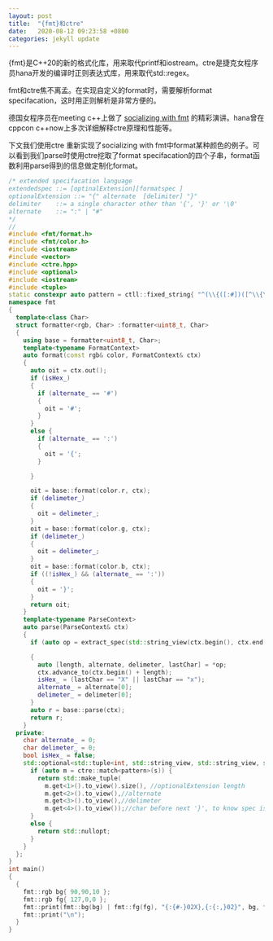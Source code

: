 ```yaml
---
layout: post
title:  "{fmt}和ctre"
date:   2020-08-12 09:23:58 +0800
categories: jekyll update
---
```

\{fmt\}是C++20的新的格式化库，用来取代printf和iostream。ctre是捷克女程序员hana开发的编译时正则表达式库，用来取代std::regex。

fmt和ctre焦不离孟。在实现自定义的format时，需要解析format specifacation，这时用正则解析是非常方便的。

德国女程序员在meeting c\++上做了  [socializing with fmt](https://danielae.github.io/fmt-MeetingCPP/MeetingC++2018/pdf/socializing-with-fmt.pdf) 
的精彩演讲。hana曾在cppcon c++now上多次详细解释ctre原理和性能等。

下文我们使用ctre 重新实现了socializing with fmt中format某种颜色的例子。可以看到我们parse时使用ctre挖取了format specifacation的四个子串，format函数利用parse得到的信息做定制化format。

```cpp
/* extended specifacation language
extendedspec ::= [optinalExtension][formatspec ]
optionalExtension ::= "{" alternate  [delimiter] "}"
delimiter    ::= a single character other than '{', '}' or '\0'
alternate    ::= ":" | "#"
*/
//
#include <fmt/format.h>
#include <fmt/color.h>
#include <iostream>
#include <vector>
#include <ctre.hpp>
#include <optional>
#include <iostream>
#include <tuple>
static constexpr auto pattern = ctll::fixed_string{ "^(\\{([:#])([^\\{\\}\\0])?\\})?[^\\}]*(.)\\}.*$" };
namespace fmt
{
  template<class Char>
  struct formatter<rgb, Char> :formatter<uint8_t, Char>
  {
    using base = formatter<uint8_t, Char>;
    template<typename FormatContext>
    auto format(const rgb& color, FormatContext& ctx)
    {
      auto oit = ctx.out();
      if (isHex_)
      {
        if (alternate_ == '#')
        {
          oit = '#';
        }
      }
      else {
        if (alternate_ == ':')
        {
          oit = '{';
        }

      }

      oit = base::format(color.r, ctx);
      if (delimeter_)
      {
        oit = delimeter_;
      }
      oit = base::format(color.g, ctx);
      if (delimeter_)
      {
        oit = delimeter_;
      }
      oit = base::format(color.b, ctx);
      if ((!isHex_) && (alternate_ == ':'))
      {
        oit = '}';
      }
      return oit;
    }
    template<typename ParseContext>
    auto parse(ParseContext& ctx)
    {
      if (auto op = extract_spec(std::string_view(ctx.begin(), ctx.end() - ctx.begin())))

      {
        auto [length, alternate, delimeter, lastChar] = *op;
        ctx.advance_to(ctx.begin() + length);
        isHex_ = (lastChar == "X" || lastChar == "x");
        alternate_ = alternate[0];
        delimeter_ = delimeter[0];
      }
      auto r = base::parse(ctx);
      return r;
    }
  private:
    char alternate_ = 0;
    char delimeter_ = 0;
    bool isHex_ = false;
    std::optional<std::tuple<int, std::string_view, std::string_view, std::string_view>> extract_spec(std::string_view s) noexcept {
      if (auto m = ctre::match<pattern>(s)) {
        return std::make_tuple(
          m.get<1>().to_view().size(), //optionalExtension length
          m.get<2>().to_view(),//alternate
          m.get<3>().to_view(),//delimeter
          m.get<4>().to_view());//char before next '}', to know spec is Hex('x'|'X') or not.
      }
      else {
        return std::nullopt;
      }
    }
  };
}
int main()
{
  {
    fmt::rgb bg{ 90,90,10 };
    fmt::rgb fg{ 127,0,0 };
    fmt::print(fmt::bg(bg) | fmt::fg(fg), "{:{#-}02X},{:{:,}02}", bg, fg);
    fmt::print("\n");
  }
}
```
